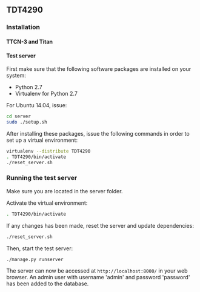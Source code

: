 ## TDT4290

### Installation

#### TTCN-3 and Titan


#### Test server
First make sure that the following software packages are installed on your system:
  * Python 2.7
  * Virtualenv for Python 2.7
  
For Ubuntu 14.04, issue:
```bash
cd server
sudo ./setup.sh
```

After installing these packages, issue the following commands in order to set up a virtual environment:
```bash
virtualenv --distribute TDT4290
. TDT4290/bin/activate
./reset_server.sh
```

### Running the test server
Make sure you are located in the server folder.

Activate the virtual environment:
```bash
. TDT4290/bin/activate
```

If any changes has been made, reset the server and update dependencies:
```bash
./reset_server.sh
```

Then, start the test server:
```bash
./manage.py runserver
```

The server can now be accessed at `http://localhost:8000/` in your web browser.
An admin user with username 'admin' and password 'password' has been added to the database.
